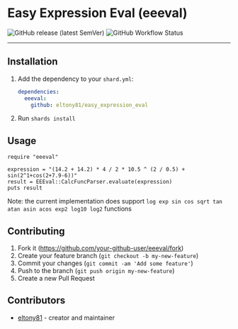 # Easy Expression Eval (eeeval)

![GitHub release (latest SemVer)](https://img.shields.io/github/v/release/eltony81/easy_expression_eval?display_name=tag)
![GitHub Workflow Status](https://img.shields.io/github/actions/workflow/status/eltony81/easy_expression_eval/crystal.yml)

---

## Installation

1. Add the dependency to your `shard.yml`:

   ```yaml
   dependencies:
     eeeval:
       github: eltony81/easy_expression_eval
   ```

2. Run `shards install`

## Usage

```crystal
require "eeeval"

expression = "(14.2 + 14.2) * 4 / 2 * 10.5 ^ (2 / 0.5) + sin(2^1+cos(2+7.9-6))"
result = EEEval::CalcFuncParser.evaluate(expression)
puts result
```
Note: the current implementation does support ``` log exp sin cos sqrt tan atan asin acos exp2 log10 log2 ``` functions




## Contributing

1. Fork it (<https://github.com/your-github-user/eeeval/fork>)
2. Create your feature branch (`git checkout -b my-new-feature`)
3. Commit your changes (`git commit -am 'Add some feature'`)
4. Push to the branch (`git push origin my-new-feature`)
5. Create a new Pull Request

## Contributors

- [eltony81](https://github.com/eltony81) - creator and maintainer

